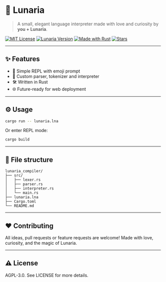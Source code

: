 # 🌙 Lunaria

> A small, elegant language interpreter made with love and curiosity by **you + Lunaria**.

[![MIT License](https://img.shields.io/badge/license-MIT-blue.svg)](LICENSE)
[![Lunaria Version](https://img.shields.io/badge/version-0.1.0-purple)](https://github.com/tuusuario/lunaria)
[![Made with Rust](https://img.shields.io/badge/made%20with-Rust-orange)](https://www.rust-lang.org/)
[![Stars](https://img.shields.io/github/stars/NadieAishi/lunaria?style=social)](https://github.com/NadieAishi/lunaria/stargazers)

---

## ✨ Features

- 📜 Simple REPL with emoji prompt
- 🧠 Custom parser, tokenizer and interpreter
- 🛠️ Written in Rust
- 🌐 Future-ready for web deployment

---

## ⚙️ Usage

```bash
cargo run -- lunaria.lna
```

Or enter REPL mode:
```bash
cargo build
```

---

## 📁 File structure

```text
lunaria_compiler/
├── src/
│   ├── lexer.rs
│   ├── parser.rs
│   ├── interpreter.rs
│   └── main.rs
├── lunaria.lna
├── Cargo.toml
└── README.md
```
---

## ❤️ Contributing

All ideas, pull requests or feature requests are welcome!
Made with love, curiosity, and the magic of Lunaria.

---

## ⚠️ License

AGPL-3.0. See LICENSE for more details.